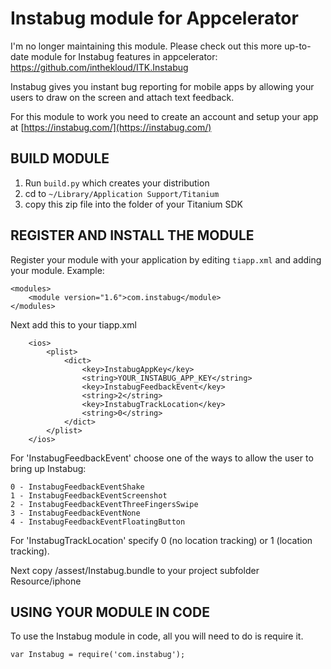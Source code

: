 Instabug module for Appcelerator
===========================================

I'm no longer maintaining this module. Please check out this more up-to-date module for Instabug features in appcelerator: https://github.com/inthekloud/ITK.Instabug

Instabug gives you instant bug reporting for mobile apps by allowing your users to draw on the screen and attach text feedback.

For this module to work you need to create an account and setup your app at [https://instabug.com/](https://instabug.com/)

BUILD MODULE
--------------------

1. Run `build.py` which creates your distribution
2. cd to `~/Library/Application Support/Titanium`
3. copy this zip file into the folder of your Titanium SDK

REGISTER AND INSTALL THE MODULE
-------------------------------

Register your module with your application by editing `tiapp.xml` and adding your module.
Example:

```
<modules>
	<module version="1.6">com.instabug</module>
</modules>
```

Next add this to your tiapp.xml

```
    <ios>
        <plist>
            <dict>
                <key>InstabugAppKey</key>
                <string>YOUR_INSTABUG_APP_KEY</string>
                <key>InstabugFeedbackEvent</key>
                <string>2</string>
                <key>InstabugTrackLocation</key>
                <string>0</string>
            </dict>
        </plist>
    </ios>
```

For 'InstabugFeedbackEvent' choose one of the ways to allow the user to bring up Instabug:

	0 - InstabugFeedbackEventShake
	1 - InstabugFeedbackEventScreenshot
	2 - InstabugFeedbackEventThreeFingersSwipe
	3 - InstabugFeedbackEventNone
	4 - InstabugFeedbackEventFloatingButton

For 'InstabugTrackLocation' specify 0 (no location tracking) or 1 (location tracking).

Next copy /assest/Instabug.bundle to your project subfolder Resource/iphone


USING YOUR MODULE IN CODE
-------------------------

To use the Instabug module in code, all you will need to do is require it. 

```
var Instabug = require('com.instabug');
```

